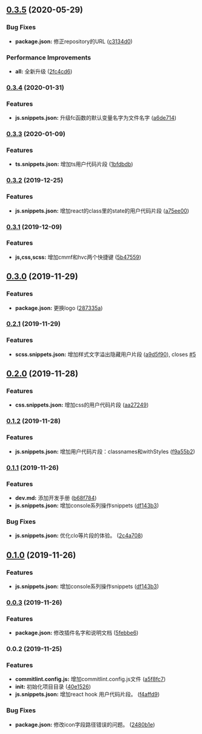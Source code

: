 ## [0.3.5](https://github.com/zhanghecool/fetoolkit/compare/v0.3.4...v0.3.5) (2020-05-29)


### Bug Fixes

* **package.json:** 修正repository的URL ([c3134d0](https://github.com/zhanghecool/fetoolkit/commit/c3134d05cc51a55c58f105f95355fccd279222a4))


### Performance Improvements

* **all:** 全新升级 ([2fc4cd6](https://github.com/zhanghecool/fetoolkit/commit/2fc4cd6910248045be443d52c4b47cf4585863b1))

### [0.3.4](https://github.com/hertzZhang/fetoolkit/compare/v0.3.3...v0.3.4) (2020-01-31)


### Features

* **js.snippets.json:** 升级fc函数的默认变量名字为文件名字 ([a6de714](https://github.com/hertzZhang/fetoolkit/commit/a6de714e94a2de4cc9abd829eeb38e218317f9a5))

### [0.3.3](https://github.com/hertzZhang/fetoolkit/compare/v0.3.2...v0.3.3) (2020-01-09)


### Features

* **ts.snippets.json:** 增加ts用户代码片段 ([1bfdbdb](https://github.com/hertzZhang/fetoolkit/commit/1bfdbdb918fb08837b67245e89e8755cbe0568af))

### [0.3.2](https://github.com/hertzZhang/fetoolkit/compare/v0.3.1...v0.3.2) (2019-12-25)


### Features

* **js.snippets.json:** 增加react的class里的state的用户代码片段 ([a75ee00](https://github.com/hertzZhang/fetoolkit/commit/a75ee0083b335f4f99bd156c5fab5e44a457d304))

### [0.3.1](https://github.com/hertzZhang/fetoolkit/compare/v0.3.0...v0.3.1) (2019-12-09)


### Features

* **js,css,scss:** 增加cmmf和hvc两个快捷键 ([5b47559](https://github.com/hertzZhang/fetoolkit/commit/5b475598ccf1e5a6af3bf7cc9392ddf4f6279175))

## [0.3.0](https://github.com/hertzZhang/fetoolkit/compare/v0.2.1...v0.3.0) (2019-11-29)


### Features

* **package.json:** 更换logo ([287335a](https://github.com/hertzZhang/fetoolkit/commit/287335a38e5dc3b57f188aff1458d9e5b5c84496))

### [0.2.1](https://github.com/hertzZhang/fetoolkit/compare/v0.2.0...v0.2.1) (2019-11-29)


### Features

* **scss.snippets.json:** 增加样式文字溢出隐藏用户片段 ([a9d5f90](https://github.com/hertzZhang/fetoolkit/commit/a9d5f9000f3abca750f15e8835a1a0b966031ce5)), closes [#5](https://github.com/hertzZhang/fetoolkit/issues/5)

## [0.2.0](https://github.com/hertzZhang/fetoolkit/compare/v0.1.2...v0.2.0) (2019-11-28)


### Features

* **css.snippets.json:** 增加css的用户代码片段 ([aa27249](https://github.com/hertzZhang/fetoolkit/commit/aa27249bab251826c676e3d914b204afa9285034))

### [0.1.2](https://github.com/hertzZhang/fetoolkit/compare/v0.1.1...v0.1.2) (2019-11-28)


### Features

* **js.snippets.json:** 增加用户代码片段：classnames和withStyles ([f9a55b2](https://github.com/hertzZhang/fetoolkit/commit/f9a55b2539a16030dbf5d8c0811ecda8b980f9ec))

### [0.1.1](https://github.com/hertzZhang/fetoolkit/compare/v0.0.3...v0.1.1) (2019-11-26)


### Features

* **dev.md:** 添加开发手册 ([b68f784](https://github.com/hertzZhang/fetoolkit/commit/b68f784e3919e26cfbb4c030ac339ead17bede1c))
* **js.snippets.json:** 增加console系列操作snippets ([df143b3](https://github.com/hertzZhang/fetoolkit/commit/df143b3fe62a0e391d33fe4acb2b43ad42045d6f))


### Bug Fixes

* **js.snippets.json:** 优化clo等片段的体验。 ([2c4a708](https://github.com/hertzZhang/fetoolkit/commit/2c4a708662f142e755440ec5a52f69e9ef86b93e))

## [0.1.0](https://github.com/hertzZhang/fetoolkit/compare/v0.0.3...v0.1.0) (2019-11-26)


### Features

* **js.snippets.json:** 增加console系列操作snippets ([df143b3](https://github.com/hertzZhang/fetoolkit/commit/df143b3fe62a0e391d33fe4acb2b43ad42045d6f))

### [0.0.3](https://github.com/hertzZhang/fetoolkit/compare/v0.0.2...v0.0.3) (2019-11-26)


### Features

* **package.json:** 修改插件名字和说明文档 ([5febbe6](https://github.com/hertzZhang/fetoolkit/commit/5febbe635a9f6b52ecd65c104f79ef6e85b61aaf))

### 0.0.2 (2019-11-25)


### Features

* **commitlint.config.js:** 增加commitlint.config.js文件 ([a5f8fc7](https://github.com/hertzZhang/fe/commit/a5f8fc71ae6cc984e58b1d3a8e8fc82c92d0a775))
* **init:** 初始化项目目录 ([40e1526](https://github.com/hertzZhang/fe/commit/40e1526e2694f5a0c65b5d98fd706486276a3490))
* **js.snippets.json:** 增加react hook 用户代码片段。 ([f4affd9](https://github.com/hertzZhang/fe/commit/f4affd9c26617457f41eedb875d4bb6af5cd6295))


### Bug Fixes

* **package.json:** 修改icon字段路径错误的问题。 ([2480b1e](https://github.com/hertzZhang/fe/commit/2480b1e9089208446db92b41b84c45c868cbccba))
